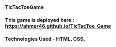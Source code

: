### TicTacToeGame

### This game is deployed here : https://ahmar46.github.io/TicTacToe_Game

### Technologies Used - HTML, CSS, 